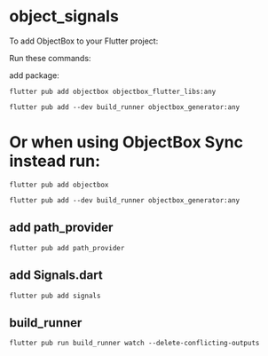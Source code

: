 # object_signals

To add ObjectBox to your Flutter project:

Run these commands:

add package:
```shell
flutter pub add objectbox objectbox_flutter_libs:any
```

```shell
flutter pub add --dev build_runner objectbox_generator:any
```

# Or when using ObjectBox Sync instead run:
```shell
flutter pub add objectbox
```

```shell
flutter pub add --dev build_runner objectbox_generator:any
```

## add path_provider
```shell
flutter pub add path_provider
```

## add Signals.dart
```shell
flutter pub add signals
```

## build_runner
```shell
flutter pub run build_runner watch --delete-conflicting-outputs
```
